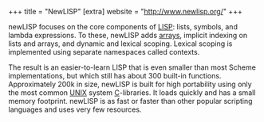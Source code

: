 +++
title = "NewLISP"
[extra]
website = "http://www.newlisp.org/"
+++

newLISP focuses on the core components of [LISP](https://rosettacode.org/wiki/LISP):
lists, symbols, and lambda expressions.
To these, newLISP adds [arrays](https://rosettacode.org/wiki/array),
implicit indexing on lists and arrays,
and dynamic and lexical scoping.
Lexical scoping is implemented using separate namespaces called contexts.

The result is an easier-to-learn LISP
that is even smaller than most Scheme implementations,
but which still has about 300 built-in functions.
Approximately 200k in size, newLISP is built for high portability
using only the most common [UNIX](https://rosettacode.org/wiki/UNIX) system [C](https://rosettacode.org/wiki/C)-libraries.
It loads quickly and has a small memory footprint.
newLISP is as fast or faster than other popular scripting languages
and uses very few resources.
